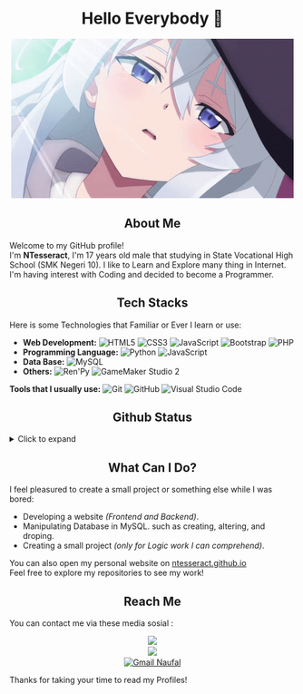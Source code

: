 # <div align=center>Hello Everybody 👋</div>

<div align="center">
  <img src="./media/banner.gif"/>
</div>

## <div align=center>About Me</div>

Welcome to my GitHub profile! <br/>
I'm **NTesseract**, I'm 17 years old male that studying in State Vocational High School (SMK Negeri 10).
I like to Learn and Explore many thing in Internet.
I'm having interest with Coding and decided to become a Programmer.

## <div align=center>Tech Stacks</div>

Here is some Technologies that Familiar or Ever I learn or use:

- **Web Development:** ![HTML5](https://img.shields.io/badge/HTML5-E34F26?logo=html5&logoColor=white&style=for-the-badge) ![CSS3](https://img.shields.io/badge/CSS3-1572B6?logo=css3&logoColor=white&style=for-the-badge) ![JavaScript](https://img.shields.io/badge/JavaScript-F7DF1E?logo=javascript&logoColor=black&style=for-the-badge) ![Bootstrap](https://img.shields.io/badge/Bootstrap-563D7C?logo=bootstrap&logoColor=white&style=for-the-badge) ![PHP](https://img.shields.io/badge/PHP-777BB4?logo=php&logoColor=white&style=for-the-badge)
- **Programming Language:** ![Python](https://img.shields.io/badge/Python-3776AB?logo=python&logoColor=white&style=for-the-badge) ![JavaScript](https://img.shields.io/badge/JavaScript-F7DF1E?logo=javascript&logoColor=black&style=for-the-badge)
- **Data Base:** ![MySQL](https://img.shields.io/badge/MySQL-4479A1?logo=mysql&logoColor=white&style=for-the-badge)
- **Others:** ![Ren'Py](https://img.shields.io/badge/Ren'Py-FF5050?logo=renpy&logoColor=white&style=for-the-badge) ![GameMaker Studio 2](https://img.shields.io/badge/GameMaker%20Studio%202-1C1C1C?logo=gamemaker&logoColor=white&style=for-the-badge)

**Tools that I usually use:** ![Git](https://img.shields.io/badge/Git-F05032?logo=git&logoColor=white&style=for-the-badge) ![GitHub](https://img.shields.io/badge/GitHub-181717?logo=github&logoColor=white&style=for-the-badge) ![Visual Studio Code](https://img.shields.io/badge/Visual%20Studio%20Code-007ACC?logo=visual-studio-code&logoColor=white&style=for-the-badge)

## <div align=center>Github Status</div>

<details>
<summary>Click to expand</summary>

[![ntesseract's GitHub stats](https://github-readme-stats.vercel.app/api?username=ntesseract&show_icons=true&theme=radical)](https://github.com/anuraghazra/github-readme-stats)
[![ntesseract's Top Langs](https://github-readme-stats.vercel.app/api/top-langs/?username=ntesseract&layout=donut&theme=radical)](https://github.com/anuraghazra/github-readme-stats)
[![ygy](https://github-profile-trophy.vercel.app/?username=ntesseract&title=MultipleLang,Stars,Followers,Issues,Commits,Puller&layout=compact&theme=radical&no-frame=true")](https://github.com/ryo-ma/github-profile-trophy)
</details>

## <div align=center>What Can I Do?</div>

I feel pleasured to create a small project or something else while I was bored:

- Developing a website *(Frontend and Backend)*.
- Manipulating Database in MySQL. such as creating, altering, and droping.
- Creating a small project *(only for Logic work I can comprehend)*.

You can also open my personal website on [ntesseract.github.io](https://ntesseract.github.io)<br/>
Feel free to explore my repositories to see my work!

## <div align=center>Reach Me</div>

You can contact me via these media sosial :
<div align=center>
  <div align=center><a href="https://api.whatsapp.com/send/?phone=6289523256039"><img src="https://img.shields.io/badge/WhatsApp-25D366?style=for-the-badge&amp;logo=whatsapp&amp;logoColor=white"></a></div>
  <div align=center><a href="https://instagram.com/ibrakim.id/"><img src="https://img.shields.io/badge/instagram-%23E4405F.svg?&amp;style=for-the-badge&amp;logo=instagram&amp;logoColor=white"></a></div>
  <div align=center><a href="mailto:ibrakim0169@gmail.com"><img src="https://img.shields.io/badge/Gmail-D14836?style=for-the-badge&amp;logo=gmail&amp;logoColor=white" alt="Gmail Naufal"></a></div>
</div>

Thanks for taking your time to read my Profiles!

